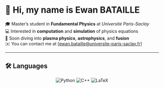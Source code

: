 # 👋 Hi, my name is Ewan BATAILLE

🎓 Master’s student in **Fundamental Physics** at *Université Paris-Saclay*  
💻 Interested in **computation** and **simulation** of physics equations  
🔭 Soon diving into **plasma physics**, **astrophysics**, and **fusion**  
✉️ You can contact me at [ewan.bataille@universite-paris-saclay.fr]

---

## 🛠️ Languages

<p align="center">
  <img src="https://img.shields.io/badge/Python-3776AB?style=for-the-badge&logo=python&logoColor=white" alt="Python"/>
  <img src="https://img.shields.io/badge/C++-00599C?style=for-the-badge&logo=c%2b%2b&logoColor=white" alt="C++"/>
  <img src="https://img.shields.io/badge/LaTeX-47A141?style=for-the-badge&logo=latex&logoColor=white" alt="LaTeX"/>
</p>
